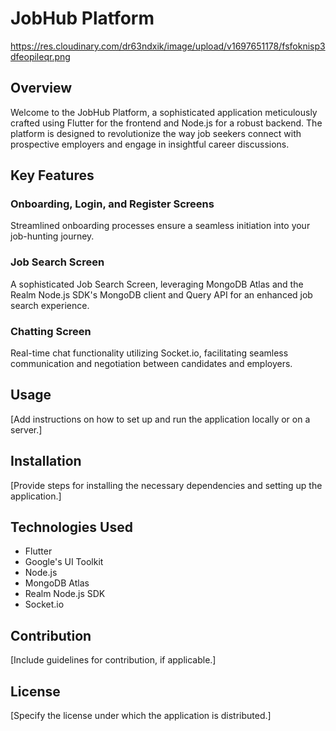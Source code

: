 # JobHub Platform

https://res.cloudinary.com/dr63ndxik/image/upload/v1697651178/fsfoknisp3dfeopileqr.png

## Overview

Welcome to the JobHub Platform, a sophisticated application meticulously crafted using Flutter for the frontend and Node.js for a robust backend. The platform is designed to revolutionize the way job seekers connect with prospective employers and engage in insightful career discussions.

## Key Features

### Onboarding, Login, and Register Screens

Streamlined onboarding processes ensure a seamless initiation into your job-hunting journey.

### Job Search Screen

A sophisticated Job Search Screen, leveraging MongoDB Atlas and the Realm Node.js SDK's MongoDB client and Query API for an enhanced job search experience.

### Chatting Screen

Real-time chat functionality utilizing Socket.io, facilitating seamless communication and negotiation between candidates and employers.

## Usage

[Add instructions on how to set up and run the application locally or on a server.]

## Installation

[Provide steps for installing the necessary dependencies and setting up the application.]

## Technologies Used

- Flutter
- Google's UI Toolkit
- Node.js
- MongoDB Atlas
- Realm Node.js SDK
- Socket.io

## Contribution

[Include guidelines for contribution, if applicable.]

## License

[Specify the license under which the application is distributed.]
